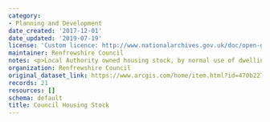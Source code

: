 ```yaml
---
category:
- Planning and Development
date_created: '2017-12-01'
date_updated: '2019-07-19'
license: 'Custom licence: http://www.nationalarchives.gov.uk/doc/open-government-licence/version/3/'
maintainer: Renfrewshire Council
notes: <p>Local Authority owned housing stock, by normal use of dwelling</p>
organization: Renfrewshire Council
original_dataset_link: https://www.arcgis.com/home/item.html?id=470b2275323447fa97133a3971de735b
records: 21
resources: []
schema: default
title: Council Housing Stock
---
```

